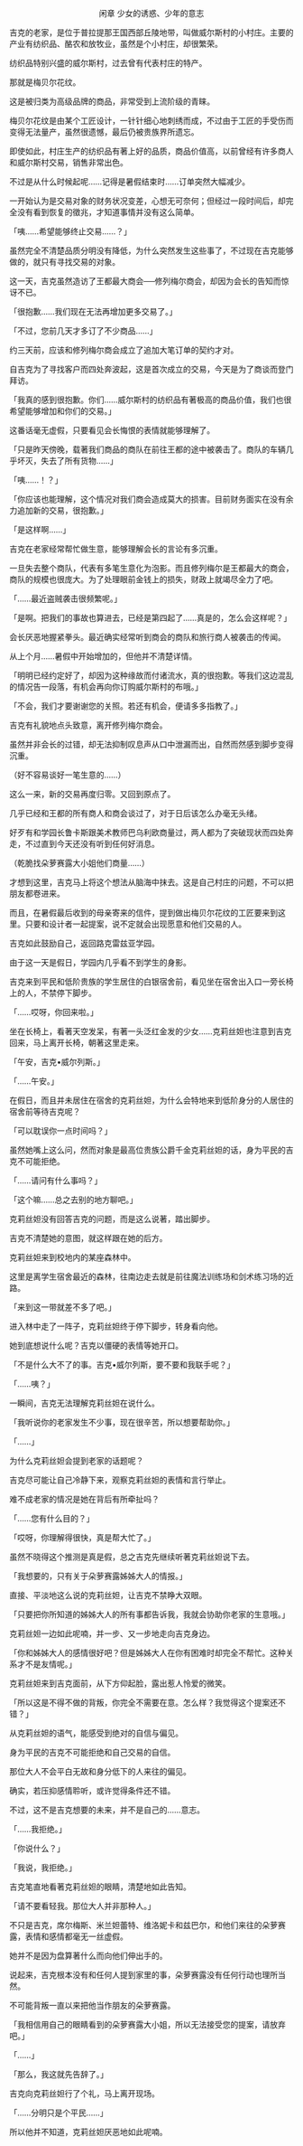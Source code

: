 <p align="center">闲章 少女的诱惑、少年的意志</p>

吉克的老家，是位于普拉提那王国西部丘陵地带，叫做威尔斯村的小村庄。主要的产业有纺织品、酪农和放牧业，虽然是个小村庄，却很繁荣。

纺织品特别兴盛的威尔斯村，过去曾有代表村庄的特产。

那就是梅贝尔花纹。

这是被归类为高级品牌的商品，非常受到上流阶级的青睐。

梅贝尔花纹是由某个工匠设计，一针针细心地刺绣而成，不过由于工匠的手受伤而变得无法量产，虽然很遗憾，最后仍被贵族界所遗忘。

即使如此，村庄生产的纺织品有著上好的品质，商品价值高，以前曾经有许多商人和威尔斯村交易，销售非常出色。

不过是从什么时候起呢……记得是暑假结束时……订单突然大幅减少。

一开始认为是交易对象的财务状况变差，心想无可奈何；但经过一段时间后，却完全没有看到恢复的徵兆，才知道事情并没有这么简单。

「咦……希望能够终止交易……？」

虽然完全不清楚品质分明没有降低，为什么突然发生这些事了，不过现在吉克能够做的，就只有寻找交易的对象。

这一天，吉克虽然造访了王都最大商会──修列梅尔商会，却因为会长的告知而惊讶不已。

「很抱歉……我们现在无法再增加更多交易了。」

「不过，您前几天才多订了不少商品……」

约三天前，应该和修列梅尔商会成立了追加大笔订单的契约才对。

自吉克为了寻找客户而四处奔波起，这是首次成立的交易，今天是为了商谈而登门拜访。

「我真的感到很抱歉。你们……威尔斯村的纺织品有著极高的商品价值，我们也很希望能够增加和你们的交易。」

这番话毫无虚假，只要看见会长悔恨的表情就能够理解了。

「只是昨天傍晚，载著我们商品的商队在前往王都的途中被袭击了。商队的车辆几乎坏灭，失去了所有货物……」

「咦……！？」

「你应该也能理解，这个情况对我们商会造成莫大的损害。目前财务面实在没有余力追加新的交易，很抱歉。」

「是这样啊……」

吉克在老家经常帮忙做生意，能够理解会长的言论有多沉重。

一旦失去整个商队，代表有多笔生意化为泡影。而且修列梅尔是王都最大的商会，商队的规模也很庞大。为了处理眼前金钱上的损失，财政上就竭尽全力了吧。

「……最近盗贼袭击很频繁呢。」

「是啊。把我们的事故也算进去，已经是第四起了……真是的，怎么会这样呢？」

会长厌恶地握紧拳头。最近确实经常听到商会的商队和旅行商人被袭击的传闻。

从上个月……暑假中开始增加的，但他并不清楚详情。

「明明已经约定好了，却因为这种缘故而付诸流水，真的很抱歉。等我们这边混乱的情况告一段落，有机会再向你订购威尔斯村的布哦。」

「不会，我们才要谢谢您的关照。若还有机会，便请多多指教了。」

吉克有礼貌地点头致意，离开修列梅尔商会。

虽然并非会长的过错，却无法抑制叹息声从口中泄漏而出，自然而然感到脚步变得沉重。

（好不容易谈好一笔生意的……）

这么一来，新的交易再度归零。又回到原点了。

几乎已经和王都的所有商人和商会谈过了，对于日后该怎么办毫无头绪。

好歹有和学园长鲁卡斯跟美术教师巴乌利欧商量过，两人都为了突破现状而四处奔走，不过直到今天还没有听到任何好消息。

（乾脆找朵萝赛露大小姐他们商量……）

才想到这里，吉克马上将这个想法从脑海中抹去。这是自己村庄的问题，不可以把朋友都卷进来。

而且，在暑假最后收到的母亲寄来的信件，提到做出梅贝尔花纹的工匠要来到这里。只要和设计者一起提案，说不定就会出现愿意和他们交易的人。

吉克如此鼓励自己，返回路克雷兹亚学园。

由于这一天是假日，学园内几乎看不到学生的身影。

吉克来到平民和低阶贵族的学生居住的白银宿舍前，看见坐在宿舍出入口一旁长椅上的人，不禁停下脚步。

「……哎呀，你回来啦。」

坐在长椅上，看著天空发呆，有著一头泛红金发的少女……克莉丝妲也注意到吉克回来，马上离开长椅，朝著这里走来。

「午安，吉克•威尔列斯。」

「……午安。」

在假日，而且并未居住在宿舍的克莉丝妲，为什么会特地来到低阶身分的人居住的宿舍前等待吉克呢？

「可以耽误你一点时间吗？」

虽然她嘴上这么问，然而对象是最高位贵族公爵千金克莉丝妲的话，身为平民的吉克不可能拒绝。

「……请问有什么事吗？」

「这个嘛……总之去别的地方聊吧。」

克莉丝妲没有回答吉克的问题，而是这么说著，踏出脚步。

吉克不清楚她的意图，就这样跟在她的后方。

克莉丝妲来到校地内的某座森林中。

这里是离学生宿舍最近的森林，往南边走去就是前往魔法训练场和剑术练习场的近路。

「来到这一带就差不多了吧。」

进入林中走了一阵子，克莉丝妲终于停下脚步，转身看向他。

她到底想说什么呢？吉克以僵硬的表情等她开口。

「不是什么大不了的事。吉克•威尔列斯，要不要和我联手呢？」

「……咦？」

一瞬间，吉克无法理解克莉丝妲在说什么。

「我听说你的老家发生不少事，现在很辛苦，所以想要帮助你。」

「……」

为什么克莉丝妲会提到老家的话题呢？

吉克尽可能让自己冷静下来，观察克莉丝妲的表情和言行举止。

难不成老家的情况是她在背后有所牵扯吗？

「……您有什么目的？」

「哎呀，你理解得很快，真是帮大忙了。」

虽然不晓得这个推测是真是假，总之吉克先继续听著克莉丝妲说下去。

「我想要的，只有关于朵萝赛露姊姊大人的情报。」

直接、平淡地这么说的克莉丝妲，让吉克不禁睁大双眼。

「只要把你所知道的姊姊大人的所有事都告诉我，我就会协助你老家的生意哦。」

克莉丝妲一边如此呢喃，并一步、又一步地走向吉克身边。

「你和姊姊大人的感情很好吧？但是姊姊大人在你有困难时却完全不帮忙。这种关系才不是友情呢。」

克莉丝妲来到吉克面前，从下方仰起脸，露出惹人怜爱的微笑。

「所以这是不得不做的背叛，你完全不需要在意。怎么样？我觉得这个提案还不错？」

从克莉丝妲的语气，能感受到绝对的自信与偏见。

身为平民的吉克不可能拒绝和自己交易的自信。

那位大人不会平白无故和身分低下的人来往的偏见。

确实，若压抑感情聆听，或许觉得条件还不错。

不过，这不是吉克想要的未来，并不是自己的……意志。

「……我拒绝。」

「你说什么？」

「我说，我拒绝。」

吉克笔直地看著克莉丝妲的眼睛，清楚地如此告知。

「请不要看轻我。那位大人并非那种人。」

不只是吉克，席尔梅斯、米兰妲蕾特、维洛妮卡和兹巴尔，和他们来往的朵萝赛露，表情和感情都毫无一丝虚假。

她并不是因为盘算著什么而向他们伸出手的。

说起来，吉克根本没有和任何人提到家里的事，朵萝赛露没有任何行动也理所当然。

不可能背叛一直以来把他当作朋友的朵萝赛露。

「我相信用自己的眼睛看到的朵萝赛露大小姐，所以无法接受您的提案，请放弃吧。」

「……」

「那么，我这就先告辞了。」

吉克向克莉丝妲行了个礼，马上离开现场。

「……分明只是个平民……」

所以他并不知道，克莉丝妲厌恶地如此呢喃。

